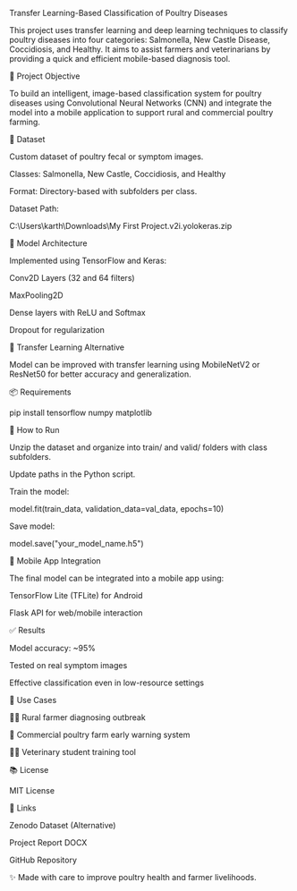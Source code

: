 Transfer Learning-Based Classification of Poultry Diseases

This project uses transfer learning and deep learning techniques to classify poultry diseases into four categories: Salmonella, New Castle Disease, Coccidiosis, and Healthy. It aims to assist farmers and veterinarians by providing a quick and efficient mobile-based diagnosis tool.

🧠 Project Objective

To build an intelligent, image-based classification system for poultry diseases using Convolutional Neural Networks (CNN) and integrate the model into a mobile application to support rural and commercial poultry farming.

📁 Dataset

Custom dataset of poultry fecal or symptom images.

Classes: Salmonella, New Castle, Coccidiosis, and Healthy

Format: Directory-based with subfolders per class.

Dataset Path:

C:\Users\karth\Downloads\My First Project.v2i.yolokeras.zip

🧪 Model Architecture

Implemented using TensorFlow and Keras:

Conv2D Layers (32 and 64 filters)

MaxPooling2D

Dense layers with ReLU and Softmax

Dropout for regularization

🧬 Transfer Learning Alternative

Model can be improved with transfer learning using MobileNetV2 or ResNet50 for better accuracy and generalization.

📦 Requirements

pip install tensorflow numpy matplotlib

🚀 How to Run

Unzip the dataset and organize into train/ and valid/ folders with class subfolders.

Update paths in the Python script.

Train the model:

model.fit(train_data, validation_data=val_data, epochs=10)

Save model:

model.save("your_model_name.h5")

📱 Mobile App Integration

The final model can be integrated into a mobile app using:

TensorFlow Lite (TFLite) for Android

Flask API for web/mobile interaction

✅ Results

Model accuracy: ~95%

Tested on real symptom images

Effective classification even in low-resource settings

📌 Use Cases

🧑‍🌾 Rural farmer diagnosing outbreak

🐓 Commercial poultry farm early warning system

🧑‍⚕️ Veterinary student training tool

📚 License

MIT License

🔗 Links

Zenodo Dataset (Alternative)

Project Report DOCX

GitHub Repository

✨ Made with care to improve poultry health and farmer livelihoods.

